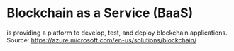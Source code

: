 # Blockchain as a Service (BaaS)

is providing a platform to develop, test, and deploy blockchain applications.
Source: https://azure.microsoft.com/en-us/solutions/blockchain/

